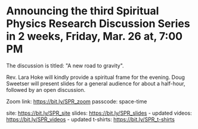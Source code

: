 # Announcing the third Spiritual Physics Research Discussion Series in 2 weeks, Friday, Mar. 26 at, 7:00 PM

The discussion is titled: "A new road to gravity".

Rev. Lara Hoke will kindly provide a spiritual frame for the evening. Doug
Sweetser will present slides for a general audience for about a half-hour,
followed by an open discussion.

Zoom link: https://bit.ly/SPR_zoom
passcode: space-time

site: https://bit.ly/SPR_site
slides: https://bit.ly/SPR_slides - updated
videos: https://bit.ly/SPR_videos - updated
t-shirts: https://bit.ly/SPR_t-shirts

